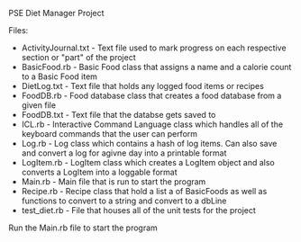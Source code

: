 PSE Diet Manager Project

Files:
- ActivityJournal.txt - Text file used to mark progress on each respective section or "part" of the project
- BasicFood.rb    - Basic Food class that assigns a name and a calorie count to a Basic Food item
- DietLog.txt     - Text file that holds any logged food items or recipes
- FoodDB.rb       - Food database class that creates a food database from a given file
- FoodDB.txt      - Text file that the databse gets saved to
- ICL.rb          - Interactive Command Language class which handles all of the keyboard commands that the user can perform
- Log.rb          - Log class which contains a hash of log items. Can also save and convert a log for agivne day into a printable format
- LogItem.rb      - LogItem class which creates a LogItem object and also converts a LogItem into a loggable format
- Main.rb         - Main file that is run to start the program
- Recipe.rb       - Recipe class that hold a list a of BasicFoods as well as functions to convert to a string and convert to a dbLine
- test_diet.rb    - File that houses all of the unit tests for the project

Run the Main.rb file to start the program
